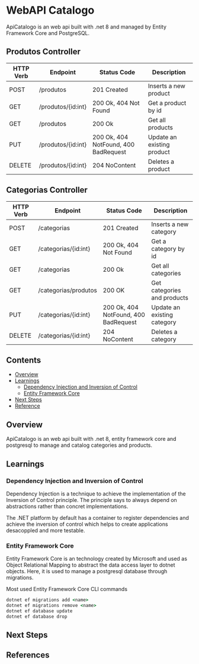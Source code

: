 # WebAPI Catalogo

ApiCatalogo is an web api built with .net 8 and managed by Entity Framework Core and PostgreSQL.

**Produtos Controller**
---

| HTTP Verb | Endpoint | Status Code | Description
| ------- | -------- | -------- | ---------- |
| POST | /produtos | 201 Created | Inserts a new product
| GET | /produtos/&#123;id:int&#125; | 200 Ok, 404 Not Found | Get a product by id
| GET | /produtos | 200 Ok | Get all products
| PUT | /produtos/&#123;id:int&#125; | 200 Ok, 404 NotFound, 400 BadRequest | Update an existing product
| DELETE | /produtos/&#123;id:int&#125; | 204 NoContent | Deletes a product

**Categorias Controller**
---

| HTTP Verb | Endpoint | Status Code | Description
| ------- | -------- | -------- | ---------- |
| POST | /categorias | 201 Created | Inserts a new category
| GET | /categorias/&#123;id:int&#125; | 200 Ok, 404 Not Found | Get a category by id
| GET | /categorias | 200 Ok | Get all categories
| GET | /categorias/produtos | 200 OK | Get categories and products
| PUT | /categorias/&#123;id:int&#125; | 200 Ok, 404 NotFound, 400 BadRequest | Update an existing category
| DELETE | /categorias/&#123;id:int&#125; | 204 NoContent | Deletes a category

## Contents

- [Overview](#overview)
- [Learnings](#learnings)
	- [Dependency Injection and Inversion of Control](#dependency-injection-and-invertion-of-control)	
	- [Entity Framework Core](#entity-framework-core)
- [Next Steps](#next-steps)
- [Reference](#refereces)

## Overview
ApiCatalogo is an web api built with .net 8, entity framework core and postgresql to manage and catalog categories and products.

## Learnings

### Dependency Injection and Inversion of Control
Dependency Injection is a technique to achieve the implementation of the Inversion of Control principle. The principle says to always depend on abstractions rather than concret implementations.

The .NET platform by default has a container to register dependencies and achieve the inversion of control which helps to create applications desacoppled and more testable.

### Entity Framework Core
Entity Framework Core is an technology created by Microsoft and used as Object Relational Mapping to abstract the data access layer to dotnet objects. Here, it is used to manage a postgresql database through migrations.

Most used Entity Framework Core CLI commands
```cmd
dotnet ef migrations add <name>
dotnet ef migrations remove <name>
dotnet ef database update
dotnet ef database drop
```
## Next Steps

## References
